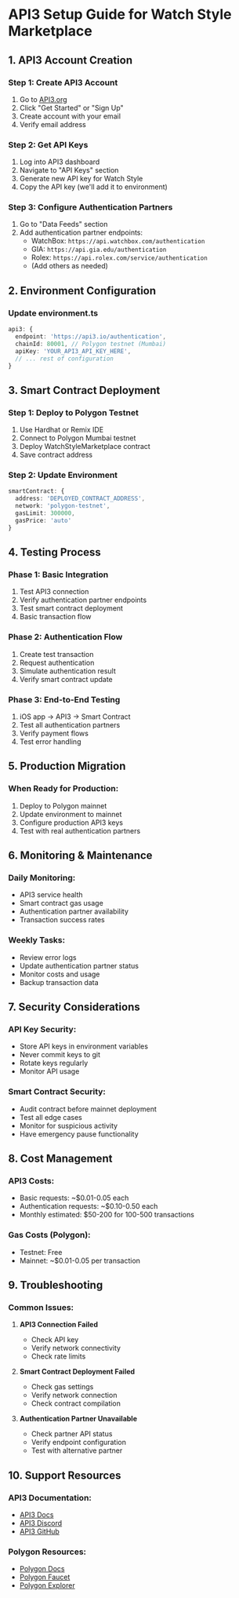 # API3 Setup Guide for Watch Style Marketplace

## 1. API3 Account Creation

### Step 1: Create API3 Account
1. Go to [API3.org](https://api3.org)
2. Click "Get Started" or "Sign Up"
3. Create account with your email
4. Verify email address

### Step 2: Get API Keys
1. Log into API3 dashboard
2. Navigate to "API Keys" section
3. Generate new API key for Watch Style
4. Copy the API key (we'll add it to environment)

### Step 3: Configure Authentication Partners
1. Go to "Data Feeds" section
2. Add authentication partner endpoints:
   - WatchBox: `https://api.watchbox.com/authentication`
   - GIA: `https://api.gia.edu/authentication`
   - Rolex: `https://api.rolex.com/service/authentication`
   - (Add others as needed)

## 2. Environment Configuration

### Update environment.ts
```typescript
api3: {
  endpoint: 'https://api3.io/authentication',
  chainId: 80001, // Polygon testnet (Mumbai)
  apiKey: 'YOUR_API3_API_KEY_HERE',
  // ... rest of configuration
}
```

## 3. Smart Contract Deployment

### Step 1: Deploy to Polygon Testnet
1. Use Hardhat or Remix IDE
2. Connect to Polygon Mumbai testnet
3. Deploy WatchStyleMarketplace contract
4. Save contract address

### Step 2: Update Environment
```typescript
smartContract: {
  address: 'DEPLOYED_CONTRACT_ADDRESS',
  network: 'polygon-testnet',
  gasLimit: 300000,
  gasPrice: 'auto'
}
```

## 4. Testing Process

### Phase 1: Basic Integration
1. Test API3 connection
2. Verify authentication partner endpoints
3. Test smart contract deployment
4. Basic transaction flow

### Phase 2: Authentication Flow
1. Create test transaction
2. Request authentication
3. Simulate authentication result
4. Verify smart contract update

### Phase 3: End-to-End Testing
1. iOS app → API3 → Smart Contract
2. Test all authentication partners
3. Verify payment flows
4. Test error handling

## 5. Production Migration

### When Ready for Production:
1. Deploy to Polygon mainnet
2. Update environment to mainnet
3. Configure production API3 keys
4. Test with real authentication partners

## 6. Monitoring & Maintenance

### Daily Monitoring:
- API3 service health
- Smart contract gas usage
- Authentication partner availability
- Transaction success rates

### Weekly Tasks:
- Review error logs
- Update authentication partner status
- Monitor costs and usage
- Backup transaction data

## 7. Security Considerations

### API Key Security:
- Store API keys in environment variables
- Never commit keys to git
- Rotate keys regularly
- Monitor API usage

### Smart Contract Security:
- Audit contract before mainnet deployment
- Test all edge cases
- Monitor for suspicious activity
- Have emergency pause functionality

## 8. Cost Management

### API3 Costs:
- Basic requests: ~$0.01-0.05 each
- Authentication requests: ~$0.10-0.50 each
- Monthly estimated: $50-200 for 100-500 transactions

### Gas Costs (Polygon):
- Testnet: Free
- Mainnet: ~$0.01-0.05 per transaction

## 9. Troubleshooting

### Common Issues:
1. **API3 Connection Failed**
   - Check API key
   - Verify network connectivity
   - Check rate limits

2. **Smart Contract Deployment Failed**
   - Check gas settings
   - Verify network connection
   - Check contract compilation

3. **Authentication Partner Unavailable**
   - Check partner API status
   - Verify endpoint configuration
   - Test with alternative partner

## 10. Support Resources

### API3 Documentation:
- [API3 Docs](https://docs.api3.org)
- [API3 Discord](https://discord.gg/api3)
- [API3 GitHub](https://github.com/api3dao)

### Polygon Resources:
- [Polygon Docs](https://docs.polygon.technology)
- [Polygon Faucet](https://faucet.polygon.technology)
- [Polygon Explorer](https://mumbai.polygonscan.com)

